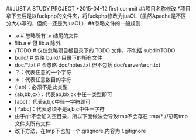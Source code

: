 ﻿##JUST A STUDY PROJECT
*2015-04-12 first commit
##项目名称修改
*项目拿下去后是以fuckphp的文件夹，将fuckphp修改为juaOL（虽然Apache是不区分大小写的，但统一还是为juaOL）
##忽略文件的一般规则
* .a       # 忽略所有 .a 结尾的文件
* !lib.a    # 但 lib.a 除外
* /TODO     # 仅仅忽略项目根目录下的 TODO 文件，不包括 subdir/TODO
* build/    # 忽略 build/ 目录下的所有文件
* doc/*.txt # 会忽略 doc/notes.txt 但不包括 doc/server/arch.txt
* ？：代表任意的一个字符
* ＊：代表任意数目的字符
* {!ab}：必须不是此类型
* {ab,bb,cx}：代表ab,bb,cx中任一类型即可
* [abc]：代表a,b,c中任一字符即可
* [ ^abc]：代表必须不是a,b,c中任一字符
* 由于git不会加入空目录，所以下面做法会导致tmp不会存在 tmp/*             //忽略tmp文件夹所有文件
* 改下方法，在tmp下也加一个.gitignore,内容为:!.gitignore
